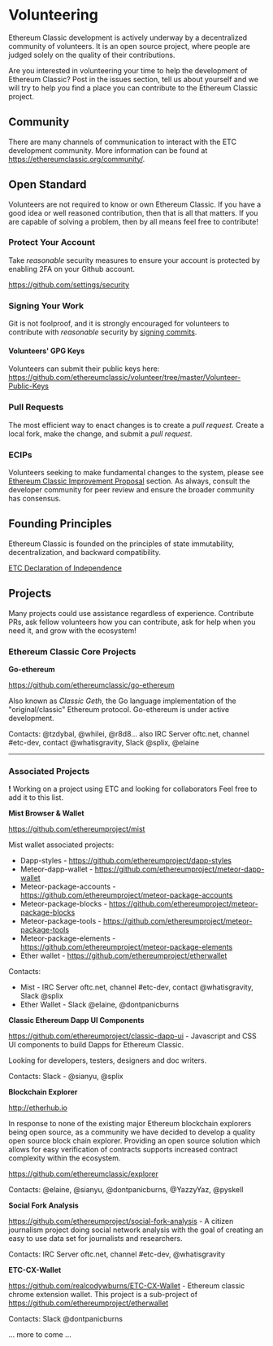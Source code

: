 # Volunteering

Ethereum Classic development is actively underway by a decentralized community of volunteers. It is an open source project, where people are judged solely on the quality of their contributions.

Are you interested in volunteering your time to help the development of Ethereum Classic? Post in the issues section, tell us about yourself and we will try to help you find a place you can contribute to the Ethereum Classic project.

## Community

There are many channels of communication to interact with the ETC development community. More information can be found at https://ethereumclassic.org/community/.

## Open Standard

Volunteers are not required to know or own Ethereum Classic. If you have a good idea or well reasoned contribution, then that is all that matters. If you are capable of solving a problem, then by all means feel free to contribute!

### Protect Your Account

Take _reasonable_ security measures to ensure your account is protected by enabling 2FA on your Github account. 

https://github.com/settings/security

### Signing Your Work

Git is not foolproof, and it is strongly encouraged for volunteers to contribute with _reasonable_ security by [signing commits](https://git-scm.com/book/en/v2/Git-Tools-Signing-Your-Work).

#### Volunteers' GPG Keys

Volunteers can submit their public keys here: https://github.com/ethereumclassic/volunteer/tree/master/Volunteer-Public-Keys

### Pull Requests

The most efficient way to enact changes is to create a _pull request_. Create a local fork, make the change, and submit a _pull request_.

### ECIPs

Volunteers seeking to make fundamental changes to the system, please see [Ethereum Classic Improvement Proposal](https://github.com/ethereumclassic/ECIPs/) section. As always, consult the developer community for peer review and ensure the broader community has consensus.

## Founding Principles

Ethereum Classic is founded on the principles of state immutability, decentralization, and backward compatibility.

[ETC Declaration of Independence](https://ethereumclassic.github.io/assets/ETC_Declaration_of_Independence.pdf)

## Projects

Many projects could use assistance regardless of experience. Contribute PRs, ask fellow volunteers how you can contribute, ask for help when you need it, and grow with the ecosystem!

### Ethereum Classic Core Projects

**Go-ethereum** 

https://github.com/ethereumclassic/go-ethereum

Also known as _Classic Geth_, the Go language implementation of the "original/classic" Ethereum protocol. Go-ethereum is under active development.

Contacts: @tzdybal, @whilei, @r8d8... also IRC Server oftc.net, channel #etc-dev, contact @whatisgravity, Slack @splix, @elaine

---

### Associated Projects

__!__ Working on a project using ETC and looking for collaborators Feel free to add it to this list.

**Mist Browser & Wallet** 

https://github.com/ethereumproject/mist

Mist wallet associated projects:
 * Dapp-styles - https://github.com/ethereumproject/dapp-styles
 * Meteor-dapp-wallet - https://github.com/ethereumproject/meteor-dapp-wallet
 * Meteor-package-accounts - https://github.com/ethereumproject/meteor-package-accounts
 * Meteor-package-blocks - https://github.com/ethereumproject/meteor-package-blocks
 * Meteor-package-tools - https://github.com/ethereumproject/meteor-package-tools
 * Meteor-package-elements - https://github.com/ethereumproject/meteor-package-elements
 * Ether wallet - https://github.com/ethereumproject/etherwallet

Contacts: 
 * Mist - IRC Server oftc.net, channel #etc-dev, contact @whatisgravity, Slack @splix
 * Ether Wallet - Slack @elaine, @dontpanicburns

**Classic Ethereum Dapp UI Components**

https://github.com/ethereumproject/classic-dapp-ui - Javascript and CSS UI components to build Dapps for Ethereum Classic. 

Looking for developers, testers, designers and doc writers.

Contacts: Slack - @sianyu, @splix 

**Blockchain Explorer** 

http://etherhub.io

In response to none of the existing major Ethereum blockchain explorers being open source, as a community we have decided to develop a quality open source block chain explorer. Providing an open source solution which allows for easy verification of contracts supports increased contract complexity within the ecosystem.

https://github.com/ethereumclassic/explorer

Contacts: @elaine, @sianyu, @dontpanicburns, @YazzyYaz, @pyskell

**Social Fork Analysis**

https://github.com/ethereumproject/social-fork-analysis - A citizen journalism project doing social network analysis with the goal of creating an easy to use data set for journalists and researchers.

Contacts: IRC Server oftc.net, channel #etc-dev, @whatisgravity

**ETC-CX-Wallet**

https://github.com/realcodywburns/ETC-CX-Wallet - Ethereum classic chrome extension wallet. This project is a sub-project of https://github.com/ethereumproject/etherwallet

Contacts: Slack @dontpanicburns

... more to come ...


